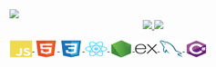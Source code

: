
  <a href="https://www.linkedin.com/in/alexyamamoto//" alt="Linkedin" target="_blank">
  <img src="https://img.shields.io/badge/-Linkedin-0e76a8?style=for-the-badge&logo=Linkedin&logoColor=white&link=https://www.linkedin.com/in/alexyamamoto/ target="_blank"/></a>
 


<div align="center">
  <a href="https://github.com/Keykrono">
   <img height="180em" src="https://github-readme-stats.vercel.app/api?username=ydsoftware1979&show_icons=true&theme=tokyonight&include_all_commits=true&count_private=true"/>
  <img height="180em" src="https://github-readme-stats.vercel.app/api/top-langs/?username=ydsoftware1979&layout=compact&langs_count=7&theme=tokyonight"/>
</div>



<div style="display: inline_block"><br>
  <img align="center" alt="vini-Js" height="30" width="40" src="https://raw.githubusercontent.com/devicons/devicon/master/icons/javascript/javascript-plain.svg">
 
  <img align="center" alt="icon-HTML" height="30" width="40" src="https://raw.githubusercontent.com/devicons/devicon/master/icons/html5/html5-original.svg">
  <img align="center" alt="icon-CSS" height="30" width="40" src="https://raw.githubusercontent.com/devicons/devicon/master/icons/css3/css3-original.svg">
  <img align="center" alt="icon-react" height="30" width="40" src="https://raw.githubusercontent.com/devicons/devicon/master/icons/react/react-original.svg">
  <img align="center" alt="icon-nodejs" height="30" width="40" src="https://raw.githubusercontent.com/devicons/devicon/master/icons/nodejs/nodejs-original.svg">
  <img align="center" alt="icon-express" height="30" width="40" src="https://raw.githubusercontent.com/devicons/devicon/master/icons/express/express-original.svg">
    <img align="center" alt="icon-Mysql" height="30" width="40" src="https://raw.githubusercontent.com/devicons/devicon/master/icons/mysql/mysql-original.svg">
  
 <img align="center" alt="vini-Csharp" height="30" width="40" src="https://raw.githubusercontent.com/devicons/devicon/master/icons/csharp/csharp-original.svg">
